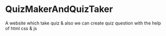 # QuizMakerAndQuizTaker
A website which take quiz &amp; also we can create quiz question with the help of html css &amp; js

